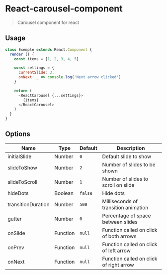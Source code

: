 # React-carousel-component

> Carousel component for react

## Usage
```js
class Exemple extends React.Component {
  render () {
    const items = [1, 2, 3, 4, 5]

    const settings = {
      currentSlide: 3,
      onNext: _ => console.log('Next arrow clicked')
    }

    return (
      <ReactCarousel {...settings}>
        {items}
      </ReactCarousel>
    )
  }
}
```

## Options
| Name | Type | Default | Description|
|------|------|---------|------------|
| initialSlide | Number | `0` | Default slide to show |
| slideToShow | Number | `2` | Number of slides to be shown |
| slideToScroll | Number | `1` | Number of slides to scroll on slide |
| hideDots | Boolean | `false` | Hide dots |
| transitionDuration | Number | `500` | Milliseconds of transition animation |
| gutter | Number | `0` | Percentage of space between slides |
| onSlide | Function | `null` | Function called on click of both arrows |
| onPrev | Function | `null` | Function called on click of left arrow |
| onNext | Function | `null` | Function called on click of right arrow |

